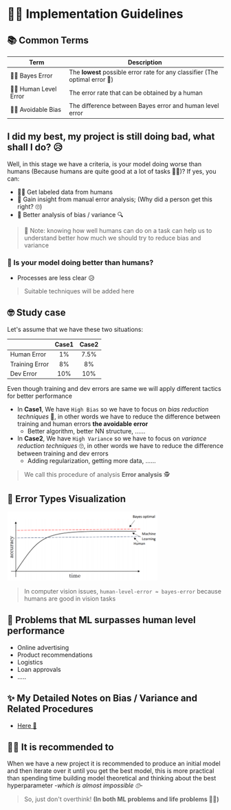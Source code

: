 # 👩‍🏫 Implementation Guidelines 

## 📚 Common Terms

| Term                 | Description                                    |
| -------------------- | ---------------------------------------------- |
| 👩‍🎓 Bayes Error        |  The **lowest** possible error rate for any classifier (The optimal error 🤔) |
| 👩‍🏫 Human Level Error  |  The error rate that can be obtained by a human |
| 👮‍♀️ Avoidable Bias ‍    |  The difference between Bayes error and human level error |

## I did my best, my project is still doing bad, what shall I do? 😥
Well, in this stage we have a criteria, is your model doing worse than humans (Because humans are quite good at a lot of tasks 👩‍🎓)? If yes, you can:
* 👩‍🏫 Get labeled data from humans 
* 👀 Gain insight from manual error analysis; (Why did a person get this right? 🙄) 
* 🔎 Better analysis of bias / variance 🔍

> 🤔 Note: knowing how well humans can do on a task can help us to understand better how much we should try to reduce bias and variance  

### 🧐 Is your model doing better than humans?

* Processes are less clear 😥

> Suitable techniques will be added here

## 🤓 Study case
Let's assume that we have these two situations:

|                    | Case1      | Case2    | 
| ------------------ | :--------: | :------: |
| Human Error        | 1%         | 7.5%     |     
| Training Error     | 8%         | 8%       |
| Dev Error          | 10%        | 10%      |

Even though training and dev errors are same we will apply different tactics for better performance
* In **Case1**, We have `High Bias` so we have to focus on _bias reduction techniques_ 🤔, in other words we have to reduce the difference between training and human errors **the avoidable error**
  * Better algorithm, better NN structure, ......
* In **Case2**, We have `High Variance` so we have to focus on _variance reduction techniques_ 🙄, in other words we have to reduce the difference between training and dev errors
  * Adding regularization, getting more data, ......

> We call this procedure of analysis **Error analysis** 🕵️‍

## 👀 Error Types Visualization

<img src="../res/ErrorTypes.png" width="350"  />

> In computer vision issues, `human-level-error ≈ bayes-error` because humans are good in vision tasks


## 🤗 Problems that ML surpasses human level performance
* Online advertising
* Product recommendations
* Logistics
* Loan approvals
* .....

## ✨ My Detailed Notes on Bias / Variance and Related Procedures
* [Here 🐾](../0-NNConcepts/4-PracticalAspects.md)

## 🤸‍♀️ It is recommended to
When we have a new project it is recommended to produce an initial model and then iterate over it until you get the best model, this is more practical than spending time building model theoretical and thinking about the best hyperparameter *-which is almost impossible 🙄-*

> So, just don't overthink! **(In both ML problems and life problems 🤗🙆‍)**

